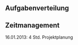 Aufgabenverteilung
------------------


Zeitmanagement
--------------
16.01.2013: 4 Std. Projektplanung
